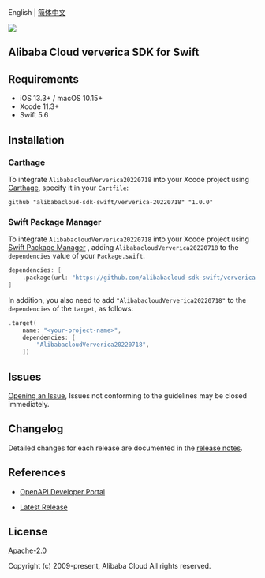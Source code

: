 English | [简体中文](README-CN.md)

![](https://aliyunsdk-pages.alicdn.com/icons/AlibabaCloud.svg)

## Alibaba Cloud ververica SDK for Swift

## Requirements

- iOS 13.3+ / macOS 10.15+
- Xcode 11.3+
- Swift 5.6

## Installation

### Carthage

To integrate `AlibabacloudVerverica20220718` into your Xcode project using [Carthage](https://github.com/Carthage/Carthage), specify it in your `Cartfile`:

```ogdl
github "alibabacloud-sdk-swift/ververica-20220718" "1.0.0"
```

### Swift Package Manager

To integrate `AlibabacloudVerverica20220718` into your Xcode project using [Swift Package Manager](https://swift.org/package-manager/) , adding `AlibabacloudVerverica20220718` to the `dependencies` value of your `Package.swift`.

```swift
dependencies: [
    .package(url: "https://github.com/alibabacloud-sdk-swift/ververica-20220718.git", from: "1.0.0")
]
```

In addition, you also need to add `"AlibabacloudVerverica20220718"` to the `dependencies` of the `target`, as follows:

```swift
.target(
    name: "<your-project-name>",
    dependencies: [
        "AlibabacloudVerverica20220718",
    ])
```

## Issues

[Opening an Issue](https://github.com/alibabacloud-sdk-swift/ververica-20220718/issues/new), Issues not conforming to the guidelines may be closed immediately.

## Changelog

Detailed changes for each release are documented in the [release notes](./ChangeLog.txt).

## References

* [OpenAPI Developer Portal](https://next.api.alibabacloud.com/home)
- [Latest Release](https://github.com/alibabacloud-sdk-swift/ververica-20220718)

## License

[Apache-2.0](http://www.apache.org/licenses/LICENSE-2.0)

Copyright (c) 2009-present, Alibaba Cloud All rights reserved.
